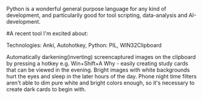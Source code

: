 Python is a wonderful general purpose language for any kind of development, and particularily good for tool scripting, data-analysis and AI-development.

#A recent tool I'm excited about:

Technologies: Anki, Autohotkey, Python: PIL, WIN32Clipboard

Automatically darkening(inverting) screencaptured images on the clipboard by pressing a hotkey e.g. Win+Shift+A
Why - easily creating study cards that can be viewed in the evening.
Bright images with white backgrounds hurt the eyes and sleep in the later hours of the day.
Phone night time filters aren't able to dim pure white and bright colors enough, so it's necessary to create dark cards to begin with.
